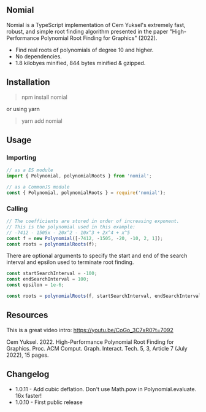 ## Nomial

Nomial is a TypeScript implementation of Cem Yuksel's extremely fast, robust, and simple root finding algorithm presented in the paper "High-Performance Polynomial Root Finding for Graphics" (2022).

- Find real roots of polynomials of degree 10 and higher.
- No dependencies.
- 1.8 kilobyes minified, 844 bytes minified & gzipped.

## Installation

> npm install nomial

or using yarn

> yarn add nomial

## Usage

### Importing

```typescript
// as a ES module
import { Polynomial, polynomialRoots } from 'nomial';

// as a CommonJS module
const { Polynomial, polynomialRoots } = require('nomial');
```

### Calling

```typescript
// The coefficients are stored in order of increasing exponent.
// This is the polynomial used in this example:
// -7412 - 1505x - 20x^2 - 10x^3 + 2x^4 + x^5
const f = new Polynomial([-7412, -1505, -20, -10, 2, 1]);
const roots = polynomialRoots(f);
```

There are optional arguments to specify the start and end of the search interval and epsilon used to terminate root finding.

```typescript
const startSearchInterval = -100;
const endSearchInterval = 100;
const epsilon = 1e-6;

const roots = polynomialRoots(f, startSearchInterval, endSearchInterval, epsilon);
```

## Resources

This is a great video intro: https://youtu.be/CoGo_3C7xR0?t=7092

Cem Yuksel. 2022. High-Performance Polynomial Root Finding for Graphics. Proc. ACM Comput. Graph. Interact. Tech. 5, 3, Article 7 (July 2022), 15 pages.

## Changelog

- 1.0.11 - Add cubic deflation. Don't use Math.pow in Polynomial.evaluate. 16x faster!
- 1.0.10 - First public release 
